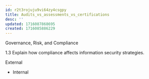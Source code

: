 ```yaml
---
id: r2t3rojuju9vi64zy4csgpy
title: Audits_vs_assessments_vs_certifications
desc: ''
updated: 1716087868695
created: 1716085886229
---
```

Governance, Risk, and Compliance

1.3 Explain how compliance affects information security strategies.

External
- Internal 
